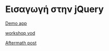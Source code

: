 # Εισαγωγή στην jQuery
[Demo app](https://decisionsystemsgroup.github.io/workshop-jQuery/)

[workshop vod](https://www.youtube.com/watch?v=OnFiA2EgGbo)

[Aftermath post](https://decisionsystemsgroup.github.io/jquery-workshop-aftermath/)
